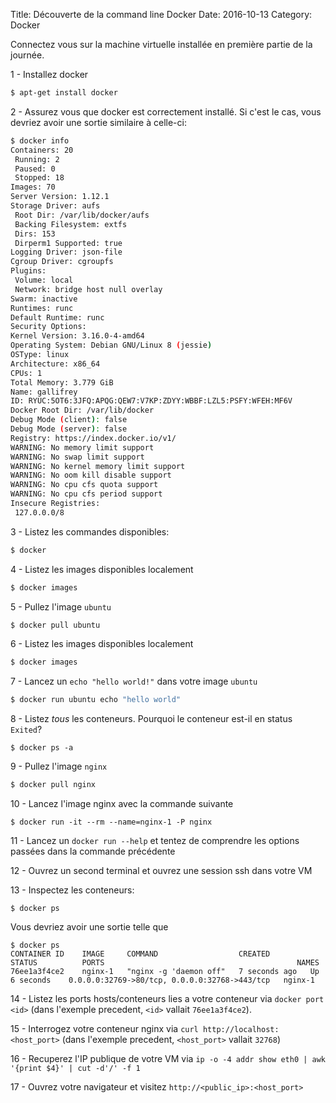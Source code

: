 Title: Découverte de la command line Docker
Date: 2016-10-13
Category: Docker

Connectez vous sur la machine virtuelle installée en première partie de la journée.

1 - Installez docker
```bash
$ apt-get install docker
```

2 - Assurez vous que docker est correctement installé. Si c'est le cas, vous devriez avoir une sortie similaire à celle-ci:
```bash
$ docker info
Containers: 20
 Running: 2
 Paused: 0
 Stopped: 18
Images: 70
Server Version: 1.12.1
Storage Driver: aufs
 Root Dir: /var/lib/docker/aufs
 Backing Filesystem: extfs
 Dirs: 153
 Dirperm1 Supported: true
Logging Driver: json-file
Cgroup Driver: cgroupfs
Plugins:
 Volume: local
 Network: bridge host null overlay
Swarm: inactive
Runtimes: runc
Default Runtime: runc
Security Options:
Kernel Version: 3.16.0-4-amd64
Operating System: Debian GNU/Linux 8 (jessie)
OSType: linux
Architecture: x86_64
CPUs: 1
Total Memory: 3.779 GiB
Name: gallifrey
ID: RYUC:5OT6:3JFQ:APQG:QEW7:V7KP:ZDYY:WBBF:LZL5:PSFY:WFEH:MF6V
Docker Root Dir: /var/lib/docker
Debug Mode (client): false
Debug Mode (server): false
Registry: https://index.docker.io/v1/
WARNING: No memory limit support
WARNING: No swap limit support
WARNING: No kernel memory limit support
WARNING: No oom kill disable support
WARNING: No cpu cfs quota support
WARNING: No cpu cfs period support
Insecure Registries:
 127.0.0.0/8
```

3 - Listez les commandes disponibles:
```bash
$ docker
```

4 - Listez les images disponibles localement
```bash
$ docker images
```

5 - Pullez l'image `ubuntu`
```bash
$ docker pull ubuntu
```

6 - Listez les images disponibles localement
```bash
$ docker images
```

7 - Lancez un `echo "hello world!"` dans votre image `ubuntu`
```bash
$ docker run ubuntu echo "hello world"
```

8 - Listez *tous* les conteneurs. Pourquoi le conteneur est-il en status `Exited`?
```
$ docker ps -a
```

9 - Pullez l'image `nginx`
```bash
$ docker pull nginx
```

10 - Lancez l'image nginx avec la commande suivante
```
$ docker run -it --rm --name=nginx-1 -P nginx
```

11 - Lancez un `docker run --help` et tentez de comprendre les options passées dans la commande précédente

12 - Ouvrez un second terminal et ouvrez une session ssh dans votre VM

13 - Inspectez les conteneurs:
```
$ docker ps
```

Vous devriez avoir une sortie telle que
```
$ docker ps
CONTAINER ID    IMAGE     COMMAND                  CREATED         STATUS          PORTS                                           NAMES
76ee1a3f4ce2    nginx-1   "nginx -g 'daemon off"   7 seconds ago   Up 6 seconds    0.0.0.0:32769->80/tcp, 0.0.0.0:32768->443/tcp   nginx-1
```

14 - Listez les ports hosts/conteneurs lies a votre conteneur via `docker port <id>` (dans l'exemple precedent, `<id>` vallait `76ee1a3f4ce2`).

15 - Interrogez votre conteneur nginx via `curl http://localhost:<host_port>` (dans l'exemple precedent, `<host_port>` vallait `32768`)

16 - Recuperez l'IP publique de votre VM via `ip -o -4 addr show eth0 | awk '{print $4}' | cut -d'/' -f 1`

17 - Ouvrez votre navigateur et visitez `http://<public_ip>:<host_port>`